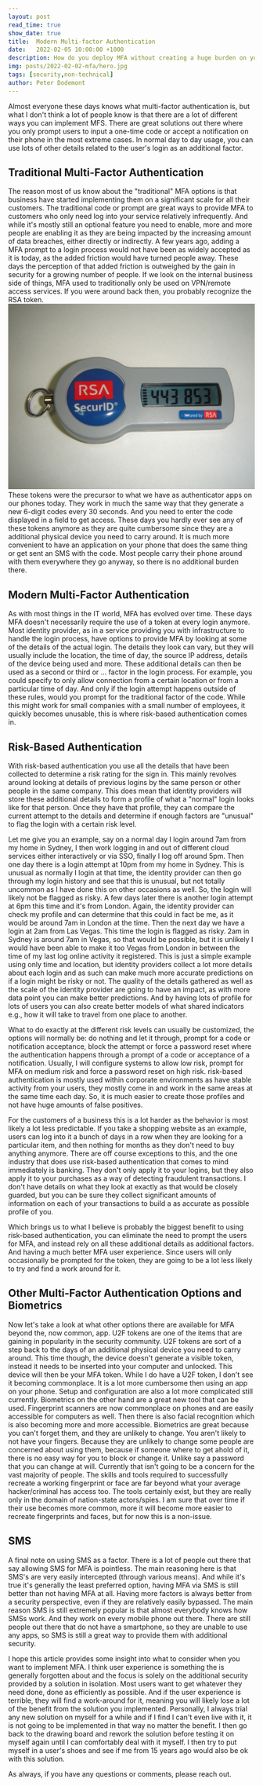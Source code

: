 ```yaml
---
layout: post
read_time: true
show_date: true
title:  Modern Multi-factor Authentication
date:   2022-02-05 10:00:00 +1000
description: How do you deploy MFA without creating a huge burden on your users.
img: posts/2022-02-02-mfa/hero.jpg
tags: [security,non-technical]
author: Peter Dodemont
---
```

Almost everyone these days knows what multi-factor authentication is, but what I don't think a lot of people know is that there are a lot of different ways you can implement MFS. There are great solutions out there where you only prompt users to input a one-time code or accept a notification on their phone in the most extreme cases. In normal day to day usage, you can use lots of other details related to the user's login as an additional factor.

## Traditional Multi-Factor Authentication
The reason most of us know about the "traditional" MFA options is that business have started implementing them on a significant scale for all their customers. The traditional code or prompt are great ways to provide MFA to customers who only need log into your service relatively infrequently. And while it's mostly still an optional feature you need to enable, more and more people are enabling it as they are being impacted by the increasing amount of data breaches, either directly or indirectly. A few years ago, adding a MFA prompt to a login process would not have been as widely accepted as it is today, as the added friction would have turned people away. These days the perception of that added friction is outweighed by the gain in security for a growing number of people.
If we look on the internal business side of things, MFA used to traditionally only be used on VPN/remote access services. If you were around back then, you probably recognize the RSA token.
![RSA Token](/assets/img/posts/2022-02-02-mfa/rsa.jfif "RSA Token")
These tokens were the precursor to what we have as authenticator apps on our phones today. They work in much the same way that they generate a new 6-digit codes every 30 seconds. And you need to enter the code displayed in a field to get access.
These days you hardly ever see any of these tokens anymore as they are quite cumbersome since they are a additional physical device you need to carry around. It is much more convenient to have an application on your phone that does the same thing or get sent an SMS with the code. Most people carry their phone around with them everywhere they go anyway, so there is no additional burden there.

## Modern Multi-Factor Authentication
As with most things in the IT world, MFA has evolved over time. These days MFA doesn't necessarily require the use of a token at every login anymore. Most identity provider, as in a service providing you with infrastructure to handle the login process, have options to provide MFA by looking at some of the details of the actual login. The details they look can vary, but they will usually include the location, the time of day, the source IP address, details of the device being used and more. These additional details can then be used as a second or third or ... factor in the login process. For example, you could specify to only allow connection from a certain location or from a particular time of day. And only if the login attempt happens outside of these rules, would you prompt for the traditional factor of the code. While this might work for small companies with a small number of employees, it quickly becomes unusable, this is where risk-based authentication comes in.

## Risk-Based Authentication
With risk-based authentication you use all the details that have been collected to determine a risk rating for the sign in. This mainly revolves around looking at details of previous logins by the same person or other people in the same company. This does mean that identity providers will store these additional details to form a profile of what a "normal" login looks like for that person. Once they have that profile, they can compare the current attempt to the details and determine if enough factors are "unusual" to flag the login with a certain risk level.

Let me give you an example, say on a normal day I login around 7am from my home in Sydney, I then work logging in and out of different cloud services either interactively or via SSO, finally I log off around 5pm. Then one day there is a login attempt at 10pm from my home in Sydney. This is unusual as normally I login at that time, the identity provider can then go through my login history and see that this is unusual, but not totally uncommon as I have done this on other occasions as well. So, the login will likely not be flagged as risky. A few days later there is another login attempt at 6pm this time and it's from London. Again, the identity provider can check my profile and can determine that this could in fact be me, as it would be around 7am in London at the time. Then the next day we have a login at 2am from Las Vegas. This time the login is flagged as risky. 2am in Sydney is around 7am in Vegas, so that would be possible, but it is unlikely I would have been able to make it too Vegas from London in between the time of my last log online activity it registered.
This is just a simple example using only time and location, but identity providers collect a lot more details about each login and as such can make much more accurate predictions on if a login might be risky or not. The quality of the details gathered as well as the scale of the identity provider are going to have an impact, as with more data point you can make better predictions. And by having lots of profile for lots of users you can also create better models of what shared indicators e.g., how it will take to travel from one place to another.

What to do exactly at the different risk levels can usually be customized, the options will normally be: do nothing and let it through, prompt for a code or notification acceptance, block the attempt or force a password reset where the authentication happens through a prompt of a code or acceptance of a notification. Usually, I will configure systems to allow low risk, prompt for MFA on medium risk and force a password reset on high risk.
risk-based authentication is mostly used within corporate environments as have stable activity from your users, they mostly come in and work in the same areas at the same time each day. So, it is much easier to create those profiles and not have huge amounts of false positives.

For the customers of a business this is a lot harder as the behavior is most likely a lot less predictable. If you take a shopping website as an example, users can log into it a bunch of days in a row when they are looking for a particular item, and then nothing for months as they don't need to buy anything anymore. There are off course exceptions to this, and the one industry that does use risk-based authentication that comes to mind immediately is banking. They don't only apply it to your logins, but they also apply it to your purchases as a way of detecting fraudulent transactions. I don't have details on what they look at exactly as that would be closely guarded, but you can be sure they collect significant amounts of information on each of your transactions to build a as accurate as possible profile of you.

Which brings us to what I believe is probably the biggest benefit to using risk-based authentication, you can eliminate the need to prompt the users for MFA, and instead rely on all these additional details as additional factors. And having a much better MFA user experience. Since users will only occasionally be prompted for the token, they are going to be a lot less likely to try and find a work around for it.

## Other Multi-Factor Authentication Options and Biometrics
Now let's take a look at what other options there are available for MFA beyond the, now common, app.
U2F tokens are one of the items that are gaining in popularity in the security community. U2F tokens are sort of a step back to the days of an additional physical device you need to carry around. This time though, the device doesn't generate a visible token, instead it needs to be inserted into your computer and unlocked. This device will then be your MFA token. While I do have a U2F token, I don't see it becoming commonplace. It is a lot more cumbersome then using an app on your phone. Setup and configuration are also a lot more complicated still currently.
Biometrics on the other hand are a great new tool that can be used. Fingerprint scanners are now commonplace on phones and are easily accessible for computers as well. Then there is also facial recognition which is also becoming more and more accessible. Biometrics are great because you can't forget them, and they are unlikely to change. You aren't likely to not have your fingers. Because they are unlikely to change some people are concerned about using them, because if someone where to get ahold of it, there is no easy way for you to block or change it. Unlike say a password that you can change at will. Currently that isn't going to be a concern for the vast majority of people. The skills and tools required to successfully recreate a working fingerprint or face are far beyond what your average hacker/criminal has access too. The tools certainly exist, but they are really only in the domain of nation-state actors/spies. I am sure that over time if their use becomes more common, more it will become more easier to recreate fingerprints and faces, but for now this is a non-issue.

## SMS
A final note on using SMS as a factor. There is a lot of people out there that say allowing SMS for MFA is pointless. The main reasoning here is that SMS's are very easily intercepted (through various means). And while it's true it's generally the least preferred option, having MFA via SMS is still better than not having MFA at all. Having more factors is always better from a security perspective, even if they are relatively easily bypassed.
The main reason SMS is still extremely popular is that almost everybody knows how SMSs work. And they work on every mobile phone out there. There are still people out there that do not have a smartphone, so they are unable to use any apps, so SMS is still a great way to provide them with additional security.

I hope this article provides some insight into what to consider when you want to implement MFA. I think user experience is something the is generally forgotten about and the focus is solely on the additional security provided by a solution in isolation. Most users want to get whatever they need done, done as efficiently as possible. And if the user experience is terrible, they will find a work-around for it, meaning you will likely lose a lot of the benefit from the solution you implemented.
Personally, I always trial any new solution on myself for a while and if I find I can't even live with it, it is not going to be implemented in that way no matter the benefit. I then go back to the drawing board and rework the solution before testing it on myself again until I can comfortably deal with it myself. I then try to put myself in a user's shoes and see if me from 15 years ago would also be ok with this solution.

As always, if you have any questions or comments, please reach out.